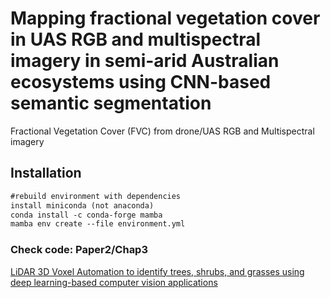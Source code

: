 # Mapping fractional vegetation cover in UAS RGB and multispectral imagery in semi-arid Australian ecosystems using CNN-based semantic segmentation
Fractional Vegetation Cover (FVC) from drone/UAS RGB and Multispectral imagery

<!-- ![mutlispectralMultipleClasses](https://github.com/LNSOTOM/ecosystem_uas_dl/assets/39131939/4179f2cb-ec43-4e6f-baf3-8586af3c6d0b) -->

## Installation

```diff
#rebuild environment with dependencies 
install miniconda (not anaconda)
conda install -c conda-forge mamba 
mamba env create --file environment.yml
```

### Check code: Paper2/Chap3
[LiDAR 3D Voxel Automation to identify trees, shrubs, and grasses using deep learning-based computer vision applications ](https://github.com/LNSOTOM/ecosystem_structure)

